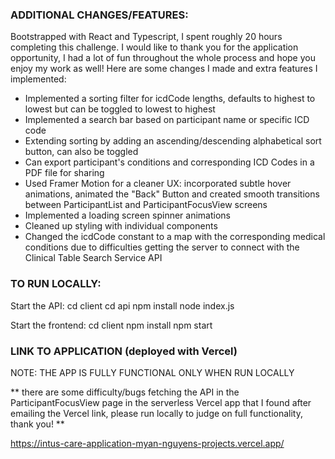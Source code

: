 ### ADDITIONAL CHANGES/FEATURES:
Bootstrapped with React and Typescript, I spent roughly 20 hours completing this challenge. I would like to thank you for the application opportunity, I had a lot of fun throughout the whole process and hope you enjoy my work as well! Here are some changes I made and extra features I implemented:

- Implemented a sorting filter for icdCode lengths, defaults to highest to lowest but can be toggled to lowest to highest
- Implemented a search bar based on participant name or specific ICD code
- Extending sorting by adding an ascending/descending alphabetical sort button, can also be toggled
- Can export participant's conditions and corresponding ICD Codes in a PDF file for sharing
- Used Framer Motion for a cleaner UX: incorporated subtle hover animations, animated the "Back" Button and created smooth transitions between ParticipantList and ParticipantFocusView screens
- Implemented a loading screen spinner animations
- Cleaned up styling with individual components
- Changed the icdCode constant to a map with the corresponding medical conditions due to difficulties getting the server to connect with the Clinical Table Search Service API

### TO RUN LOCALLY:
Start the API:
cd client
cd api
npm install
node index.js

Start the frontend:
cd client
npm install
npm start

### LINK TO APPLICATION (deployed with Vercel)
NOTE: THE APP IS FULLY FUNCTIONAL ONLY WHEN RUN LOCALLY

** there are some difficulty/bugs fetching the API in the ParticipantFocusView page in the serverless Vercel app that I found after emailing the Vercel link, please run locally to judge on full functionality, thank you! **

https://intus-care-application-myan-nguyens-projects.vercel.app/
